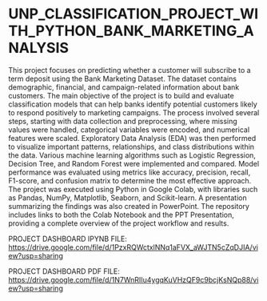 # UNP_CLASSIFICATION_PROJECT_WITH_PYTHON_BANK_MARKETING_ANALYSIS

This project focuses on predicting whether a customer will subscribe to a term deposit using the Bank Marketing Dataset. The dataset contains demographic, financial, and campaign-related information about bank customers. The main objective of the project is to build and evaluate classification models that can help banks identify potential customers likely to respond positively to marketing campaigns. The process involved several steps, starting with data collection and preprocessing, where missing values were handled, categorical variables were encoded, and numerical features were scaled. Exploratory Data Analysis (EDA) was then performed to visualize important patterns, relationships, and class distributions within the data. Various machine learning algorithms such as Logistic Regression, Decision Tree, and Random Forest were implemented and compared. Model performance was evaluated using metrics like accuracy, precision, recall, F1-score, and confusion matrix to determine the most effective approach. The project was executed using Python in Google Colab, with libraries such as Pandas, NumPy, Matplotlib, Seaborn, and Scikit-learn. A presentation summarizing the findings was also created in PowerPoint. The repository includes links to both the Colab Notebook and the PPT Presentation, providing a complete overview of the project workflow and results.

PROJECT DASHBOARD IPYNB FILE: https://drive.google.com/file/d/1PzxRQWctxlNNq1aFVX_aWJTN5cZqDJIA/view?usp=sharing

PROJECT DASHBOARD PDF FILE: https://drive.google.com/file/d/1N7WnRIIu4ygqKuVHzQF9c9bcjKsNQp88/view?usp=sharing

